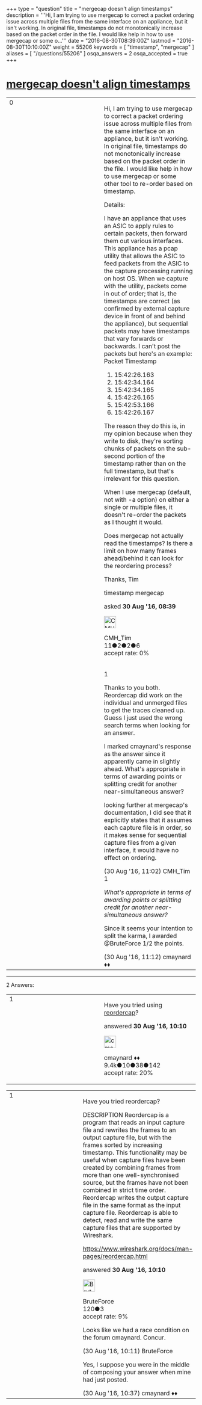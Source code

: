 +++
type = "question"
title = "mergecap doesn&#x27;t align timestamps"
description = '''Hi, I am trying to use mergecap to correct a packet ordering issue across multiple files from the same interface on an appliance, but it isn&#x27;t working. In original file, timestamps do not monotonically increase based on the packet order in the file. I would like help in how to use mergecap or some o...'''
date = "2016-08-30T08:39:00Z"
lastmod = "2016-08-30T10:10:00Z"
weight = 55206
keywords = [ "timestamp", "mergecap" ]
aliases = [ "/questions/55206" ]
osqa_answers = 2
osqa_accepted = true
+++

<div class="headNormal">

# [mergecap doesn't align timestamps](/questions/55206/mergecap-doesnt-align-timestamps)

</div>

<div id="main-body">

<div id="askform">

<table id="question-table" style="width:100%;"><colgroup><col style="width: 50%" /><col style="width: 50%" /></colgroup><tbody><tr class="odd"><td style="width: 30px; vertical-align: top"><div class="vote-buttons"><div id="post-55206-score" class="post-score" title="current number of votes">0</div><div id="favorite-count" class="favorite-count"></div></div></td><td><div id="item-right"><div class="question-body"><p>Hi, I am trying to use mergecap to correct a packet ordering issue across multiple files from the same interface on an appliance, but it isn't working. In original file, timestamps do not monotonically increase based on the packet order in the file. I would like help in how to use mergecap or some other tool to re-order based on timestamp.</p><p>Details:</p><p>I have an appliance that uses an ASIC to apply rules to certain packets, then forward them out various interfaces. This appliance has a pcap utility that allows the ASIC to feed packets from the ASIC to the capture processing running on host OS. When we capture with the utility, packets come in out of order; that is, the timestamps are correct (as confirmed by external capture device in front of and behind the appliance), but sequential packets may have timestamps that vary forwards or backwards. I can't post the packets but here's an example:<br />
Packet Timestamp</p><ol><li>15:42:26.163</li><li>15:42:34.164</li><li>15:42:34.165</li><li>15:42:26.165</li><li>15:42:53.166</li><li>15:42:26.167</li></ol><p>The reason they do this is, in my opinion because when they write to disk, they're sorting chunks of packets on the sub-second portion of the timestamp rather than on the full timestamp, but that's irrelevant for this question.</p><p>When I use mergecap (default, not with -a option) on either a single or multiple files, it doesn't re-order the packets as I thought it would.</p><p>Does mergecap not actually read the timestamps? Is there a limit on how many frames ahead/behind it can look for the reordering process?<br />
</p><p>Thanks, Tim</p></div><div id="question-tags" class="tags-container tags">timestamp mergecap</div><div id="question-controls" class="post-controls"></div><div class="post-update-info-container"><div class="post-update-info post-update-info-user"><p>asked <strong>30 Aug '16, 08:39</strong></p><img src="https://secure.gravatar.com/avatar/3f2f87a6a68e4c51c3851c20b6c56a1a?s=32&amp;d=identicon&amp;r=g" class="gravatar" width="32" height="32" alt="CMH_Tim&#39;s gravatar image" /><p>CMH_Tim<br />
<span class="score" title="11 reputation points">11</span><span title="2 badges"><span class="badge1">●</span><span class="badgecount">2</span></span><span title="2 badges"><span class="silver">●</span><span class="badgecount">2</span></span><span title="6 badges"><span class="bronze">●</span><span class="badgecount">6</span></span><br />
<span class="accept_rate" title="Rate of the user&#39;s accepted answers">accept rate:</span> <span title="CMH_Tim has no accepted answers">0%</span> </br></br></p></div></div><div id="comments-container-55206" class="comments-container"><span id="55216"></span><div id="comment-55216" class="comment"><div id="post-55216-score" class="comment-score">1</div><div class="comment-text"><p>Thanks to you both. Reordercap did work on the individual and unmerged files to get the traces cleaned up. Guess I just used the wrong search terms when looking for an answer.</p><p>I marked cmaynard's response as the answer since it apparently came in slightly ahead. What's appropriate in terms of awarding points or splitting credit for another near-simultaneous answer?</p><p>looking further at mergecap's documentation, I did see that it explicitly states that it assumes each capture file is in order, so it makes sense for sequential capture files from a given interface, it would have no effect on ordering.</p></div><div id="comment-55216-info" class="comment-info"><span class="comment-age">(30 Aug '16, 11:02)</span> CMH_Tim</div></div><span id="55217"></span><div id="comment-55217" class="comment"><div id="post-55217-score" class="comment-score">1</div><div class="comment-text"><p><em>What's appropriate in terms of awarding points or splitting credit for another near-simultaneous answer?</em></p><p>Since it seems your intention to split the karma, I awarded @BruteForce 1/2 the points.</p></div><div id="comment-55217-info" class="comment-info"><span class="comment-age">(30 Aug '16, 11:12)</span> cmaynard ♦♦</div></div></div><div id="comment-tools-55206" class="comment-tools"></div><div class="clear"></div><div id="comment-55206-form-container" class="comment-form-container"></div><div class="clear"></div></div></td></tr></tbody></table>

------------------------------------------------------------------------

<div class="tabBar">

<span id="sort-top"></span>

<div class="headQuestions">

2 Answers:

</div>

</div>

<span id="55210"></span>

<div id="answer-container-55210" class="answer accepted-answer">

<table style="width:100%;"><colgroup><col style="width: 50%" /><col style="width: 50%" /></colgroup><tbody><tr class="odd"><td style="width: 30px; vertical-align: top"><div class="vote-buttons"><div id="post-55210-score" class="post-score" title="current number of votes">1</div></div></td><td><div class="item-right"><div class="answer-body"><p>Have you tried using <a href="https://www.wireshark.org/docs/man-pages/reordercap.html">reordercap</a>?</p></div><div class="answer-controls post-controls"></div><div class="post-update-info-container"><div class="post-update-info post-update-info-user"><p>answered <strong>30 Aug '16, 10:10</strong></p><img src="https://secure.gravatar.com/avatar/55158e2322c4e365a5e0a4a0ac3fbcef?s=32&amp;d=identicon&amp;r=g" class="gravatar" width="32" height="32" alt="cmaynard&#39;s gravatar image" /><p>cmaynard ♦♦<br />
<span class="score" title="9361 reputation points"><span>9.4k</span></span><span title="10 badges"><span class="badge1">●</span><span class="badgecount">10</span></span><span title="38 badges"><span class="silver">●</span><span class="badgecount">38</span></span><span title="142 badges"><span class="bronze">●</span><span class="badgecount">142</span></span><br />
<span class="accept_rate" title="Rate of the user&#39;s accepted answers">accept rate:</span> <span title="cmaynard has 108 accepted answers">20%</span></p></div></div><div id="comments-container-55210" class="comments-container"></div><div id="comment-tools-55210" class="comment-tools"></div><div class="clear"></div><div id="comment-55210-form-container" class="comment-form-container"></div><div class="clear"></div></div></td></tr></tbody></table>

</div>

<span id="55211"></span>

<div id="answer-container-55211" class="answer">

<table style="width:100%;"><colgroup><col style="width: 50%" /><col style="width: 50%" /></colgroup><tbody><tr class="odd"><td style="width: 30px; vertical-align: top"><div class="vote-buttons"><div id="post-55211-score" class="post-score" title="current number of votes">1</div></div></td><td><div class="item-right"><div class="answer-body"><p>Have you tried reordercap?</p><p>DESCRIPTION Reordercap is a program that reads an input capture file and rewrites the frames to an output capture file, but with the frames sorted by increasing timestamp. This functionality may be useful when capture files have been created by combining frames from more than one well-synchronised source, but the frames have not been combined in strict time order. Reordercap writes the output capture file in the same format as the input capture file. Reordercap is able to detect, read and write the same capture files that are supported by Wireshark.</p><p><a href="https://www.wireshark.org/docs/man-pages/reordercap.html">https://www.wireshark.org/docs/man-pages/reordercap.html</a></p></div><div class="answer-controls post-controls"></div><div class="post-update-info-container"><div class="post-update-info post-update-info-user"><p>answered <strong>30 Aug '16, 10:10</strong></p><img src="https://secure.gravatar.com/avatar/bfccba6dc51febee5ca1641be7df63ba?s=32&amp;d=identicon&amp;r=g" class="gravatar" width="32" height="32" alt="BruteForce&#39;s gravatar image" /><p>BruteForce<br />
<span class="score" title="120 reputation points">120</span><span title="3 badges"><span class="bronze">●</span><span class="badgecount">3</span></span><br />
<span class="accept_rate" title="Rate of the user&#39;s accepted answers">accept rate:</span> <span title="BruteForce has one accepted answer">9%</span></p></div></div><div id="comments-container-55211" class="comments-container"><span id="55212"></span><div id="comment-55212" class="comment"><div id="post-55212-score" class="comment-score"></div><div class="comment-text"><p>Looks like we had a race condition on the forum cmaynard. Concur.</p></div><div id="comment-55212-info" class="comment-info"><span class="comment-age">(30 Aug '16, 10:11)</span> BruteForce</div></div><span id="55213"></span><div id="comment-55213" class="comment"><div id="post-55213-score" class="comment-score"></div><div class="comment-text"><p>Yes, I suppose you were in the middle of composing your answer when mine had just posted.</p></div><div id="comment-55213-info" class="comment-info"><span class="comment-age">(30 Aug '16, 10:37)</span> cmaynard ♦♦</div></div></div><div id="comment-tools-55211" class="comment-tools"></div><div class="clear"></div><div id="comment-55211-form-container" class="comment-form-container"></div><div class="clear"></div></div></td></tr></tbody></table>

</div>

<div class="paginator-container-left">

</div>

</div>

</div>

